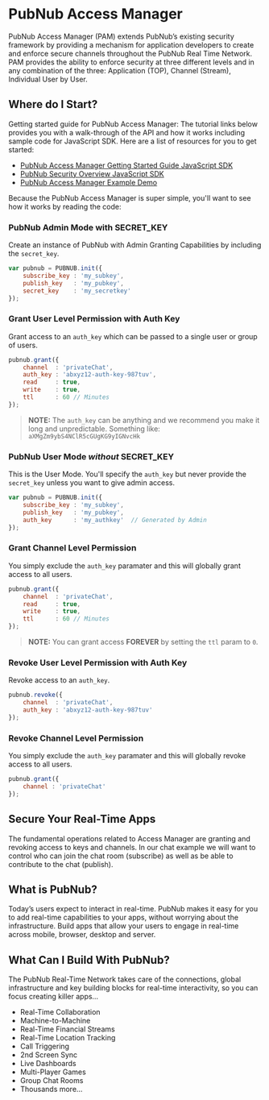 # PubNub Access Manager

PubNub Access Manager (PAM) extends PubNub’s existing security framework by providing a mechanism for application developers to create and enforce secure channels throughout the PubNub Real Time Network. PAM provides the ability to enforce security at three different levels and in any combination of the three: Application (TOP), Channel (Stream), Individual User by User.

## Where do I Start?

Getting started guide for PubNub Access Manager: The tutorial links below provides you with a walk-through of the API and how it works including sample code for JavaScript SDK.  Here are a list of resources for you to get started:

 - [PubNub Access Manager Getting Started Guide JavaScript SDK](http://www.pubnub.com/docs/javascript/tutorial/access-manager.html)
 - [PubNub Security Overview JavaScript SDK](http://www.pubnub.com/docs/javascript/overview/security.html)
 - [PubNub Access Manager Example Demo](http://pubnub.github.io/am-chat/)

Because the PubNub Access Manager is super simple, you'll want to see how it works by reading the code:

### PubNub Admin Mode with SECRET_KEY
Create an instance of PubNub with Admin Granting 
Capabilities by including the `secret_key`.
```javascript
var pubnub = PUBNUB.init({
    subscribe_key : 'my_subkey',
    publish_key   : 'my_pubkey',
    secret_key    : 'my_secretkey'
});
```

### Grant User Level Permission with Auth Key
Grant access to an `auth_key` which can be passed to a 
single user or group of users.
```javascript
pubnub.grant({
    channel  : 'privateChat',
    auth_key : 'abxyz12-auth-key-987tuv',
    read     : true,
    write    : true,
    ttl      : 60 // Minutes
});
```

>**NOTE:** The `auth_key` can be anything and we recommend you make it
long and unpredictable. 
Something like: `aXMgZm9ybS4NClR5cGUgKG9yIGNvcHk`


### PubNub User Mode *without* SECRET_KEY
This is the User Mode.  You'll specify the `auth_key` but
never provide the `secret_key` unless you want to give admin access.
```javascript
var pubnub = PUBNUB.init({
    subscribe_key : 'my_subkey',
    publish_key   : 'my_pubkey',
    auth_key      : 'my_authkey'  // Generated by Admin
});
```

### Grant Channel Level Permission
You simply exclude the `auth_key` paramater and this will 
globally grant access to all users.
```javascript
pubnub.grant({
    channel  : 'privateChat',
    read     : true,
    write    : true,
    ttl      : 60 // Minutes
});
```

>**NOTE:** You can grant access **FOREVER** by setting the `ttl` param to `0`.

### Revoke User Level Permission with Auth Key
Revoke access to an `auth_key`.
```javascript
pubnub.revoke({
    channel  : 'privateChat',
    auth_key : 'abxyz12-auth-key-987tuv'
});
```

### Revoke Channel Level Permission
You simply exclude the `auth_key` paramater and this will 
globally revoke access to all users.
```javascript
pubnub.grant({
    channel : 'privateChat'
});
```

## Secure Your Real-Time Apps
The fundamental operations related to Access Manager are granting and revoking access to keys and channels. In our chat example we will want to control who can join the chat room (subscribe) as well as be able to contribute to the chat (publish).


## What is PubNub?
Today’s users expect to interact in real-time. PubNub makes it easy for you to add real-time capabilities to your apps, without worrying about the infrastructure. Build apps that allow your users to engage in real-time across mobile, browser, desktop and server.

## What Can I Build With PubNub?
The PubNub Real-Time Network takes care of the connections, global infrastructure and key building blocks for real-time interactivity, so you can focus creating killer apps…

* Real-Time Collaboration
* Machine-to-Machine
* Real-Time Financial Streams
* Real-Time Location Tracking
* Call Triggering
* 2nd Screen Sync
* Live Dashboards
* Multi-Player Games
* Group Chat Rooms
* Thousands more…
